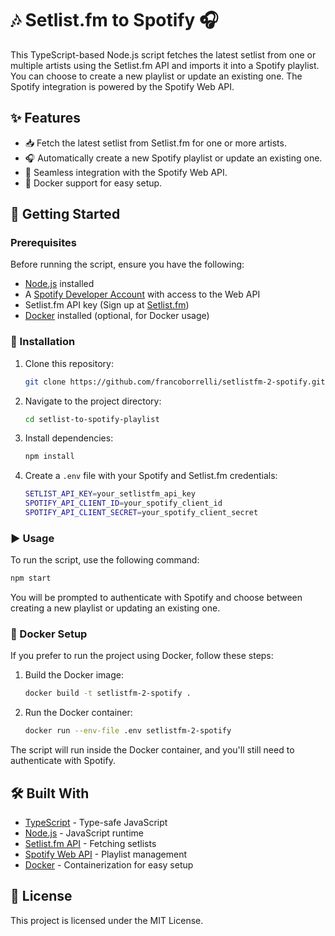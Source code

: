 # 🎶 Setlist.fm to Spotify 🎧

This TypeScript-based Node.js script fetches the latest setlist from one or multiple artists using the Setlist.fm API and imports it into a Spotify playlist. You can choose to create a new playlist or update an existing one. The Spotify integration is powered by the Spotify Web API.

## ✨ Features

- 📥 Fetch the latest setlist from Setlist.fm for one or more artists.
- 🎧 Automatically create a new Spotify playlist or update an existing one.
- 🔗 Seamless integration with the Spotify Web API.
- 🐳 Docker support for easy setup.

## 🚀 Getting Started

### Prerequisites

Before running the script, ensure you have the following:

- [Node.js](https://nodejs.org/) installed
- A [Spotify Developer Account](https://developer.spotify.com/dashboard/applications) with access to the Web API
- Setlist.fm API key (Sign up at [Setlist.fm](https://api.setlist.fm/))
- [Docker](https://www.docker.com/) installed (optional, for Docker usage)

### 🔧 Installation

1. Clone this repository:

   ```bash
   git clone https://github.com/francoborrelli/setlistfm-2-spotify.git
   ```

2. Navigate to the project directory:

   ```bash
   cd setlist-to-spotify-playlist
   ```

3. Install dependencies:

   ```bash
   npm install
   ```

4. Create a `.env` file with your Spotify and Setlist.fm credentials:

   ```bash
   SETLIST_API_KEY=your_setlistfm_api_key
   SPOTIFY_API_CLIENT_ID=your_spotify_client_id
   SPOTIFY_API_CLIENT_SECRET=your_spotify_client_secret
   ```

### ▶️ Usage

To run the script, use the following command:

```bash
npm start
```

You will be prompted to authenticate with Spotify and choose between creating a new playlist or updating an existing one.

### 🐳 Docker Setup

If you prefer to run the project using Docker, follow these steps:

1. Build the Docker image:

   ```bash
   docker build -t setlistfm-2-spotify .
   ```

2. Run the Docker container:

   ```bash
   docker run --env-file .env setlistfm-2-spotify
   ```

The script will run inside the Docker container, and you'll still need to authenticate with Spotify.

## 🛠️ Built With

- [TypeScript](https://www.typescriptlang.org/) - Type-safe JavaScript
- [Node.js](https://nodejs.org/) - JavaScript runtime
- [Setlist.fm API](https://api.setlist.fm/docs/1.0/index.html) - Fetching setlists
- [Spotify Web API](https://developer.spotify.com/documentation/web-api/) - Playlist management
- [Docker](https://www.docker.com/) - Containerization for easy setup

## 📝 License

This project is licensed under the MIT License.
